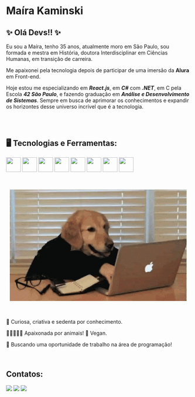 # Maíra Kaminski

## ✨ Olá Devs!! ✨


Eu sou a Maíra, tenho 35 anos, atualmente moro em São Paulo, sou formada e mestra em História, doutora Interdisciplinar em Ciências Humanas, em transição de carreira.

Me apaixonei pela tecnologia depois de participar de uma imersão da **Alura** em Front-end.

Hoje estou me especializando em ***React.js***, em ***C#*** com ***.NET***, em C pela Escola ***42 São Paulo***, e fazendo graduação em ***Análise e Desenvolvimento de Sistemas***. Sempre em busca de aprimorar os conhecimentos e expandir os horizontes desse universo incrível que é a tecnologia.

</br>
</br>

## 🖥️ Tecnologias e Ferramentas:

<img src="https://cdn.jsdelivr.net/gh/devicons/devicon@latest/icons/javascript/javascript-original.svg" width="40" height="40" /> <img src="https://cdn.jsdelivr.net/gh/devicons/devicon@latest/icons/html5/html5-original.svg"
           width="40" height="40"/> <img src="https://cdn.jsdelivr.net/gh/devicons/devicon@latest/icons/git/git-plain.svg" width="40" height="40"/> <img src="https://cdn.jsdelivr.net/gh/devicons/devicon@latest/icons/css3/css3-original.svg" width="40" height="40"/> <img src="https://cdn.jsdelivr.net/gh/devicons/devicon@latest/icons/react/react-original-wordmark.svg" width="40" height="40" /> <img src="https://cdn.jsdelivr.net/gh/devicons/devicon@latest/icons/bootstrap/bootstrap-original.svg" width="40" height="40"> 
            <img src="https://cdn.jsdelivr.net/gh/devicons/devicon@latest/icons/c/c-original.svg" width="40" height="40" /> 
            <img src="https://cdn.jsdelivr.net/gh/devicons/devicon@latest/icons/csharp/csharp-original.svg" width="40" height="40" />
          
          

</br>

<p align="center">
<img src="/img/gifCachorro.gif" aling="center"> </p>          

</br>

👀 Curiosa, criativa e sedenta por conhecimento.

🐶🐽🐱🐔🐮 Apaixonada por animais! 🌱 Vegan.

🏢 Buscando uma oportunidade de trabalho na área de programação!

</br> 

## Contatos:
<div> 
<a href="https://www.linkedin.com/in/maikaminski" target="_blank"><img loading="lazy" src="https://img.shields.io/badge/-LinkedIn-%230077B5?style=for-the-badge&logo=linkedin&logoColor=white" target="_blank"></a>
<a href = "mailto:mahkaminski@gmail.com"><img loading="lazy" src="https://img.shields.io/badge/Gmail-D14836?style=for-the-badge&logo=gmail&logoColor=white" target="_blank"></a>
<a href="https://instagram.com/maikaminski" target="_blank"><img loading="lazy" src="https://img.shields.io/badge/-Instagram-%23E4405F?style=for-the-badge&logo=instagram&logoColor=white" target="_blank"></a>
</div>
          

<!--
**maikaminski/maikaminski** is a ✨ _special_ ✨ repository because its `README.md` (this file) appears on your GitHub profile.

Here are some ideas to get you started:

- 🔭 I’m currently working on ...
- 🌱 I’m currently learning ...
- 👯 I’m looking to collaborate on ...
- 🤔 I’m looking for help with ...
- 💬 Ask me about ...
- 📫 How to reach me: ...
- 😄 Pronouns: ...
- ⚡ Fun fact: ...
-->
